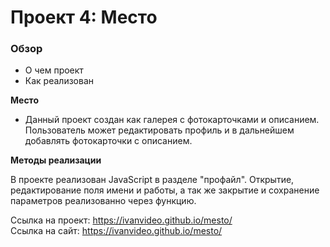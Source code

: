 # Проект 4: Место

### Обзор

* О чем проект
* Как реализован

**Место**

* Данный проект создан как галерея с фотокарточками и описанием. Пользователь может редактировать профиль и в дальнейшем добавлять фотокарточки с описанием.

**Методы реализации**

В проекте реализован JavaScript в разделе "профайл". Открытие, редактирование поля имени и работы, а так же закрытие и сохранение параметров реализованно через функцию.

Ссылка на проект: https://ivanvideo.github.io/mesto/ <br>
Ссылка на сайт: https://ivanvideo.github.io/mesto/
